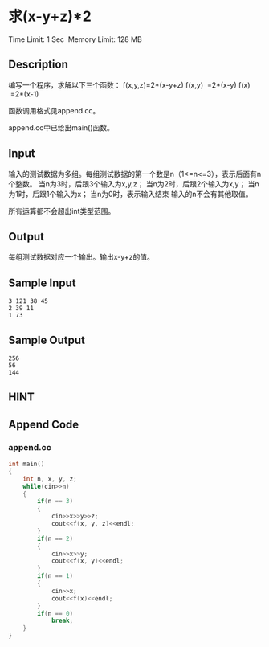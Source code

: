 # 求(x-y+z)*2
Time Limit: 1 Sec  Memory Limit: 128 MB


## Description
编写一个程序，求解以下三个函数：
f(x,y,z)=2*(x-y+z)
f(x,y)  =2*(x-y)
f(x)    =2*(x-1)

函数调用格式见append.cc。

append.cc中已给出main()函数。



## Input
输入的测试数据为多组。每组测试数据的第一个数是n（1<=n<=3），表示后面有n个整数。
当n为3时，后跟3个输入为x,y,z；
当n为2时，后跟2个输入为x,y；
当n为1时，后跟1个输入为x；
当n为0时，表示输入结束
输入的n不会有其他取值。

所有运算都不会超出int类型范围。


## Output
每组测试数据对应一个输出。输出x-y+z的值。


## Sample Input
```
3 121 38 45
2 39 11
1 73

```
## Sample Output
```
256
56
144

```

## HINT


## Append Code
### append.cc
```cpp
int main()
{
    int n, x, y, z;
    while(cin>>n)
    {
        if(n == 3)
        {
            cin>>x>>y>>z;
            cout<<f(x, y, z)<<endl;
        }
        if(n == 2)
        {
            cin>>x>>y;
            cout<<f(x, y)<<endl;
        }
        if(n == 1)
        {
            cin>>x;
            cout<<f(x)<<endl;
        }
        if(n == 0)
            break;
    }
}

```
